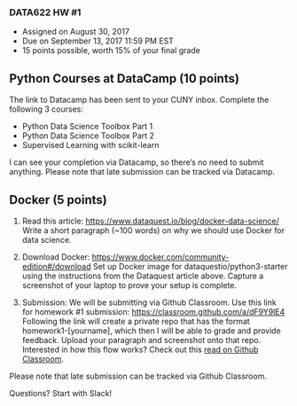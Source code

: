 ### DATA622 HW #1

- Assigned on August 30, 2017
- Due on September 13, 2017 11:59 PM EST
- 15 points possible, worth 15% of your final grade



## Python Courses at DataCamp (10 points)

The link to Datacamp has been sent to your CUNY inbox.  Complete the following 3 courses:
- Python Data Science Toolbox Part 1
- Python Data Science Toolbox Part 2
- Supervised Learning with scikit-learn

I can see your completion via Datacamp, so there’s no need to submit anything. Please note that late submission can be tracked via Datacamp.



## Docker (5 points)

1. Read this article:
https://www.dataquest.io/blog/docker-data-science/
Write a short paragraph (~100 words) on why we should use Docker for data science.  

2. Download Docker: 
https://www.docker.com/community-edition#/download
Set up Docker image for dataquestio/python3-starter using the instructions from the Dataquest article above.  Capture a screenshot of your laptop to prove your setup is complete.

3. Submission:
We will be submitting via Github Classroom.  Use this link for homework #1 submission: https://classroom.github.com/a/dF9Y9lE4
Following the link will create a private repo that has the format homework1-[yourname], which then I will be able to grade and provide feedback.  Upload your paragraph and screenshot onto that repo.  Interested in how this flow works?  Check out this [read on Github Classroom](https://github.com/blog/2387-learn-by-doing-at-cal-poly-with-github-and-raspberry-pi).  

Please note that late submission can be tracked via Github Classroom.



Questions?  Start with Slack!
